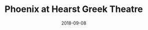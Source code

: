 ---
date: '2018-09-08'
artist: Phoenix
festival: ''
venue: Hearst Greek Theatre
city: Oakland
state: CA
country: USA
price: $49.50
solo: 'No'
title: Phoenix at Hearst Greek Theatre
slug: 2018-09-08-phoenix
cover: ''
genre: ''
category: show
tags: []
created: 02/15/2019
artists:
  - Phoenix
  - Cut Copy
  - Sir Sly
openers:
  - Cut Copy
  - Sir Sly
---
